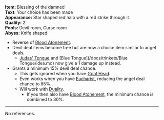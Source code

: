 **Item:** Blessing of the damned
<br>
**Text:** Your choice has been made
<br>
**Appearance:** Star shaped red halo with a red strike through it
<br>
**Quality:** 2
<br>
**Pools:** Devil room, Curse room
<br>
**Abyss:** Knife shaped

- Reverse of [Blood Atonement](/docs/items/passive/okay/Blood%20Atonement/idea.md).
- Devil deal items become free but are now a choice item similar to angel deals.
  - [Judas' Tongue](https://bindingofisaacrebirth.fandom.com/wiki/Judas'_Tongue) and [Blue Tongue](/docs/trinkets/Blue Tongue/idea.md) now give a 1 damage up instead.
- Grants a minimum 15% devil deal chance.
  - This gets ignored when you have [Goat Head](https://bindingofisaacrebirth.fandom.com/wiki/Goat_Head).
  - Even works when you have [Eucharist](https://bindingofisaacrebirth.fandom.com/wiki/Eucharist), reducing the angel deal chance to 85%.
  - Will work with [Duality](https://bindingofisaacrebirth.fandom.com/wiki/Duality).
    - If you then also have [Blood Atonement](/docs/items/passive/okay/Blood%20Atonement/idea.md), the minimum chance is combined to 30%.

---

No references.